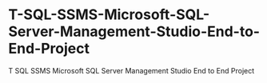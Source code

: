 # T-SQL-SSMS-Microsoft-SQL-Server-Management-Studio-End-to-End-Project
T SQL SSMS Microsoft SQL Server Management Studio End to End Project 
